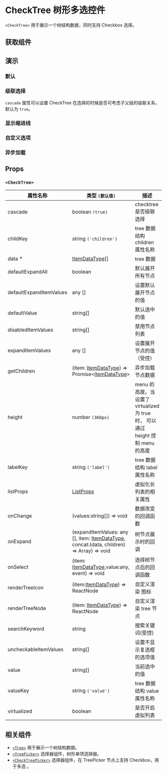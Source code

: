 # CheckTree 树形多选控件

`<CheckTree>` 用于展示一个树结构数据，同时支持 Checkbox 选择。

## 获取组件

<!--{include:(components/check-tree/fragments/import.md)}-->

## 演示

### 默认

<!--{include:`basic.md`}-->

### 级联选择

`cascade` 属性可以设置 CheckTree 在选择的时候是否可考虑子父级的级联关系，默认为 `true`。

<!--{include:`cascade.md`}-->

### 显示缩进线

<!--{include:`show-indent-line.md`}-->

### 自定义选项

<!--{include:`custom.md`}-->

### 异步加载

<!--{include:`async.md`}-->

## Props

<!--{include:(_common/types/item-data-type.md)}-->

### `<CheckTree>`

| 属性名称                | 类型 `(默认值)`                                                                                  | 描述                                                                            |
| ----------------------- | ------------------------------------------------------------------------------------------------ | ------------------------------------------------------------------------------- |
| cascade                 | boolean `(true)`                                                                                 | checktree 是否级联选择                                                          |
| childKey                | string `('children')`                                                                            | tree 数据结构 children 属性名称                                                 |
| data \*                 | [ItemDataType][item][]                                                                           | tree 数据                                                                       |
| defaultExpandAll        | boolean                                                                                          | 默认展开所有节点                                                                |
| defaultExpandItemValues | any []                                                                                           | 设置默认展开节点的值                                                            |
| defaultValue            | string[]                                                                                         | 默认选中的值                                                                    |
| disabledItemValues      | string[]                                                                                         | 禁用节点列表                                                                    |
| expandItemValues        | any []                                                                                           | 设置展开节点的值（受控）                                                        |
| getChildren             | (item: [ItemDataType][item]) => Promise&lt;[ItemDataType][item]&gt;                              | 异步加载节点数据                                                                |
| height                  | number `(360px)`                                                                                 | menu 的高度。当设置了 virtualized 为 true 时， 可以通过 height 控制 menu 的高度 |
| labelKey                | string `('label')`                                                                               | tree 数据结构 label 属性名称                                                    |
| listProps               | [ListProps][listprops]                                                                           | 虚拟化长列表的相关属性                                                          |
| onChange                | (values:string[]) => void                                                                        | 数据改变的回调函数                                                              |
| onExpand                | (expandItemValues: any [], item: [ItemDataType][item], concat:(data, children) => Array) => void | 树节点展示时的回调                                                              |
| onSelect                | (item: [ItemDataType][item],value:any, event) => void                                            | 选择树节点后的回调函数                                                          |
| renderTreeIcon          | (item:[ItemDataType][item]) => ReactNode                                                         | 自定义渲染 图标                                                                 |
| renderTreeNode          | (item: [ItemDataType][item]) => ReactNode                                                        | 自定义渲染 tree 节点                                                            |
| searchKeyword           | string                                                                                           | 搜索关键词(受控)                                                                |
| uncheckableItemValues   | string[]                                                                                         | 设置不显示复选框的选项值                                                        |
| value                   | string[]                                                                                         | 当前选中的值                                                                    |
| valueKey                | string `('value')`                                                                               | tree 数据结构 value 属性名称                                                    |
| virtualized             | boolean                                                                                          | 是否开启虚拟列表                                                                |

<!--{include:(_common/types/item-data-type.md)}-->
<!--{include:(_common/types/list-props.md)}-->

## 相关组件

- [`<Tree>`](/zh/components/tree) 用于展示一个树结构数据。
- [`<TreePicker>`](/zh/components/tree-picker) 选择器组件，树形单项选择器。
- [`<CheckTreePicker>`](/zh/components/check-tree-picker) 选择器组件，在 TreePicker 节点上支持 Checkbox，用于多选 。

[listprops]: #code-ts-list-props-code
[item]: #code-ts-item-data-type-code
